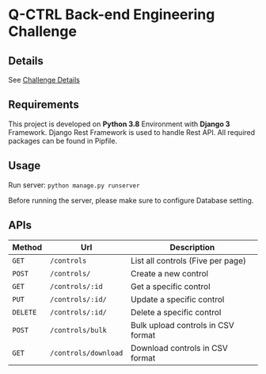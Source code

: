 # Q-CTRL Back-end Engineering Challenge

## Details
See [Challenge Details](https://github.com/qctrl/back-end-challenge)

## Requirements
This project is developed on __Python 3.8__ Environment with __Django 3__ Framework. Django Rest Framework is used to handle Rest API. All required packages can be found in Pipfile.

## Usage
Run server: `python manage.py runserver`

Before running the server, please make sure to configure Database setting.

## APIs
|Method|Url|Description|
|--|--|--|
|`GET`|`/controls`|List all controls (Five per page)
|`POST`|`/controls/`|Create a new control
|`GET`|`/controls/:id`|Get a specific control
|`PUT`|`/controls/:id/`|Update a specific control
|`DELETE`|`/controls/:id/`|Delete a specific control
|`POST`|`/controls/bulk`|Bulk upload controls in CSV format
|`GET`|`/controls/download`|Download controls in CSV format
